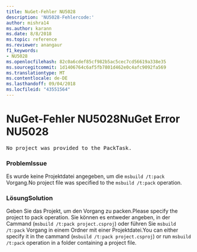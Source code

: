 ```yaml
---
title: NuGet-Fehler NU5028
description: 'NU5028-Fehlercode:'
author: mishra14
ms.author: karann
ms.date: 8/8/2018
ms.topic: reference
ms.reviewer: anangaur
f1_keywords:
- NU5028
ms.openlocfilehash: 82c0a6cdef85cf982b5ac5cec7cd56619a338e35
ms.sourcegitcommit: 1d1406764c6af5fb7801d462e0c4afc9092fa569
ms.translationtype: MT
ms.contentlocale: de-DE
ms.lasthandoff: 09/04/2018
ms.locfileid: "43551564"
---
```

# <a name="nuget-error-nu5028"></a><span data-ttu-id="6b1eb-103">NuGet-Fehler NU5028</span><span class="sxs-lookup"><span data-stu-id="6b1eb-103">NuGet Error NU5028</span></span>
<pre>No project was provided to the PackTask.</pre>

### <a name="issue"></a><span data-ttu-id="6b1eb-104">Problem</span><span class="sxs-lookup"><span data-stu-id="6b1eb-104">Issue</span></span>

<span data-ttu-id="6b1eb-105">Es wurde keine Projektdatei angegeben, um die `msbuild /t:pack` Vorgang.</span><span class="sxs-lookup"><span data-stu-id="6b1eb-105">No project file was specified to the `msbuild /t:pack` operation.</span></span>


### <a name="solution"></a><span data-ttu-id="6b1eb-106">Lösung</span><span class="sxs-lookup"><span data-stu-id="6b1eb-106">Solution</span></span>

<span data-ttu-id="6b1eb-107">Geben Sie das Projekt, um den Vorgang zu packen.</span><span class="sxs-lookup"><span data-stu-id="6b1eb-107">Please specify the project to pack operation.</span></span>  <span data-ttu-id="6b1eb-108">Sie können es entweder angeben, in der Cammand (`msbuild /t:pack project.csproj`) oder führen Sie `msbuild /t:pack` Vorgang in einem Ordner mit einer Projektdatei.</span><span class="sxs-lookup"><span data-stu-id="6b1eb-108">You can either specify it in the cammand (`msbuild /t:pack project.csproj`) or run `msbuild /t:pack` operation in a folder containing a project file.</span></span>

